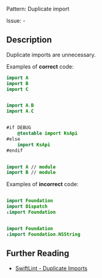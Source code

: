 Pattern: Duplicate import

Issue: -

## Description

Duplicate imports are unnecessary.

Examples of **correct** code:

```swift
import A
import B
import C


import A.B
import A.C


#if DEBUG
    @testable import KsApi
#else
    import KsApi
#endif


import A // module
import B // module
```

Examples of **incorrect** code:
```swift

import Foundation
import Dispatch
↓import Foundation


import Foundation
↓import Foundation.NSString

```

## Further Reading

* [SwiftLint - Duplicate Imports](https://realm.github.io/SwiftLint/duplicate_imports.html)